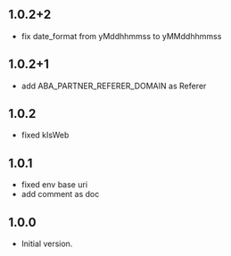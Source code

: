 ## 1.0.2+2

- fix date_format from yMddhhmmss to yMMddhhmmss

## 1.0.2+1

- add ABA_PARTNER_REFERER_DOMAIN as Referer

## 1.0.2

- fixed kIsWeb
  
## 1.0.1

- fixed env base uri
- add comment as doc


## 1.0.0

- Initial version.
